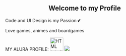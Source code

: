 <h2 align="center"> Welcome to my Profile </h1>

Code and UI Design is my Passion 💕

Love games, animes and boardgames

MY ALURA PROFILE: 
<a href="default.asp"><img src="smiley.gif" alt="HTML tutorial" style="width:42px;height:42px;"></a>
<a href="https://cursos.alura.com.br/user/carolineknaip"><img src="https://user-images.githubusercontent.com/56215065/177843143-b3f819e5-9dc1-4c7e-baf7-b83b01c08161.png" target="_blank"></a>


<!--
**CarolineKnaip/carolineknaip** is a ✨ _special_ ✨ repository because its `README.md` (this file) appears on your GitHub profile.

Here are some ideas to get you started:

- 🔭 I’m currently working on ...
- 🌱 I’m currently learning ...
- 👯 I’m looking to collaborate on ...
- 🤔 I’m looking for help with ...
- 💬 Ask me about ...
- 📫 How to reach me: ...
- 😄 Pronouns: ...
- ⚡ Fun fact: ...
-->
